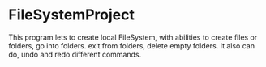 # FileSystemProject
This program lets to create local FileSystem, with abilities to create files or folders, go into folders. exit from folders, delete empty folders. It also can do, undo and redo different commands.
